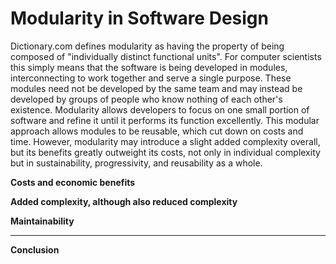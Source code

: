 # Modularity in Software Design

Dictionary.com defines modularity as having the property of being composed of "individually distinct functional units". For computer scientists this simply means that the software is being developed in modules, interconnecting to work together and serve a single purpose. These modules need not be developed by the same team and may instead be developed by groups of people who know nothing of each other's existence. Modularity allows developers to focus on one small portion of software and refine it until it performs its function excellently. This modular approach allows modules to be reusable, which cut down on costs and time. However, modularity may introduce a slight added complexity overall, but its benefits greatly outweight its costs, not only in individual complexity but in sustainability, progressivity, and reusability as a whole.

**Costs and economic benefits**

**Added complexity, although also reduced complexity**

**Maintainability**

****

**Conclusion**